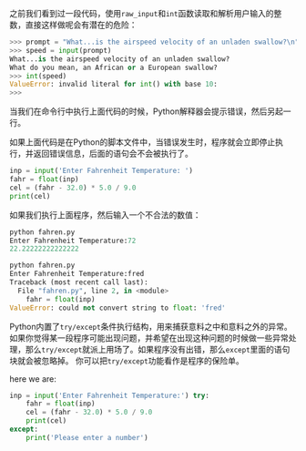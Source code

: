 之前我们看到过一段代码，使用`raw_input`和`int`函数读取和解析用户输入的整数，直接这样做呢会有潜在的危险：
```python
>>> prompt = "What...is the airspeed velocity of an unladen swallow?\n"
>>> speed = input(prompt)
What...is the airspeed velocity of an unladen swallow?
What do you mean, an African or a European swallow?
>>> int(speed)
ValueError: invalid literal for int() with base 10: 
>>>
```
当我们在命令行中执行上面代码的时候，Python解释器会提示错误，然后另起一行。

如果上面代码是在Python的脚本文件中，当错误发生时，程序就会立即停止执行，并返回错误信息，后面的语句会不会被执行了。

```python
inp = input('Enter Fahrenheit Temperature: ')
fahr = float(inp)
cel = (fahr - 32.0) * 5.0 / 9.0
print(cel)
```
如果我们执行上面程序，然后输入一个不合法的数值：
```python
python fahren.py
Enter Fahrenheit Temperature:72
22.22222222222222

python fahren.py
Enter Fahrenheit Temperature:fred
Traceback (most recent call last):
  File "fahren.py", line 2, in <module>
    fahr = float(inp)
ValueError: could not convert string to float: 'fred'
```

Python内置了`try/except`条件执行结构，用来捕获意料之中和意料之外的异常。如果你觉得某一段程序可能出现问题，并希望在出现这种问题的时候做一些异常处理，那么`try/except`就派上用场了。如果程序没有出错，那么`except`里面的语句块就会被忽略掉。
你可以把`try/except`功能看作是程序的保险单。

here we are:
```python
inp = input('Enter Fahrenheit Temperature:') try:
    fahr = float(inp)
    cel = (fahr - 32.0) * 5.0 / 9.0
    print(cel)
except:
    print('Please enter a number')
```




